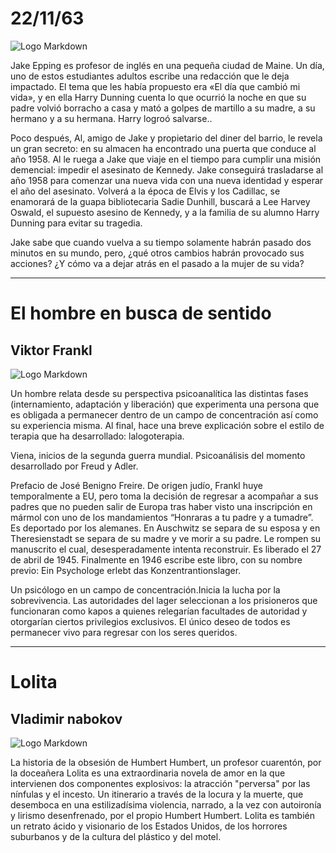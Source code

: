 # 22/11/63

![Logo Markdown](https://cdn.discordapp.com/attachments/1011284720350412802/1025059263250444308/51N-lL9zlAL.jpg)

Jake Epping es profesor de inglés en una pequeña ciudad de Maine. Un día, uno de estos estudiantes adultos escribe una redacción que le deja impactado. El tema que les había propuesto era «El día que cambió mi vida», y en ella Harry Dunning cuenta lo que ocurrió la noche en que su padre volvió borracho a casa y mató a golpes de martillo a su madre, a su hermano y a su hermana. Harry logroó salvarse..

Poco después, Al, amigo de Jake y propietario del diner del barrio, le revela un gran secreto: en su almacen ha encontrado una puerta que conduce al año 1958. Al le ruega a Jake que viaje en el tiempo para cumplir una misión demencial: impedir el asesinato de Kennedy. Jake conseguirá trasladarse al año 1958 para comenzar una nueva vida con una nueva identidad y esperar el año del asesinato. Volverá a la época de Elvis y los Cadillac, se enamorará de la guapa bibliotecaria Sadie Dunhill, buscará a Lee Harvey Oswald, el supuesto asesino de Kennedy, y a la familia de su alumno Harry Dunning para evitar su tragedia.

Jake sabe que cuando vuelva a su tiempo solamente habrán pasado dos minutos en su mundo, pero, ¿qué otros cambios habrán provocado sus acciones? ¿Y cómo va a dejar atrás en el pasado a la mujer de su vida?

-------

# El hombre en busca de sentido
## Viktor Frankl

![Logo Markdown](https://cdn.discordapp.com/attachments/1011284720350412802/1025059263757942794/81MAQfkjrL.jpg)

Un hombre relata desde su perspectiva psicoanalítica las distintas fases (internamiento, adaptación y liberación) que experimenta una persona que es obligada a permanecer dentro de un campo de concentración así como su experiencia misma. Al final, hace una breve explicación sobre el estilo de terapia que ha desarrollado: lalogoterapia.

Viena, inicios de la segunda guerra mundial. Psicoanálisis del momento desarrollado por Freud y Adler.

Prefacio de José Benigno Freire. De origen judío, Frankl huye temporalmente a EU, pero toma la decisión de regresar a acompañar a sus padres que no pueden salir de Europa tras haber visto una inscripción en mármol con uno de los mandamientos “Honraras a tu padre y a tumadre”. Es deportado por los alemanes. En Auschwitz se separa de su esposa y en Theresienstadt se separa de su madre y ve morir a su padre. Le rompen su manuscrito el cual, desesperadamente intenta reconstruir. Es liberado el 27 de abril de 1945. Finalmente en 1946 escribe este libro, con su nombre previo: Ein Psychologe erlebt das Konzentrantionslager.

Un psicólogo en un campo de concentración.Inicia la lucha por la sobrevivencia. Las autoridades del lager seleccionan a los prisioneros que funcionaran como kapos a quienes relegarían facultades de autoridad y otorgarían ciertos privilegios exclusivos. El único deseo de todos es permanecer vivo para regresar con los seres queridos.

--------------------

# Lolita
## Vladimir nabokov

![Logo Markdown](https://camo.githubusercontent.com/61ae748e949c052a741fb219bd022ab3ded744f336f98bb1b147cc5f453d2d27/68747470733a2f2f63646e2e646973636f72646170702e636f6d2f6174746163686d656e74732f313031313238343732303335303431323830322f313032353035393236333438313132323833362f37315a6a6854487274364c2e6a7067)


La historia de la obsesión de Humbert Humbert, un profesor cuarentón, por la doceañera Lolita es una extraordinaria novela de amor en la que intervienen dos componentes explosivos: la atracción "perversa" por las nínfulas y el incesto. Un itinerario a través de la locura y la muerte, que desemboca en una estilizadísima violencia, narrado, a la vez con autoironía y lirismo desenfrenado, por el propio Humbert Humbert. Lolita es también un retrato ácido y visionario de los Estados Unidos, de los horrores suburbanos y de la cultura del plástico y del motel.